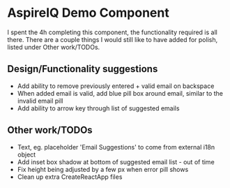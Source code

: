 # AspireIQ Demo Component

I spent the 4h completing this component, the functionality required is all there. There are a couple things I would still like to have added for polish, listed under Other work/TODOs.

## Design/Functionality suggestions
- Add ability to remove previously entered + valid email on backspace
- When added email is valid, add blue pill box around email, similar to the invalid email pill
- Add ability to arrow key through list of suggested emails

## Other work/TODOs
- Text, eg. placeholder 'Email Suggestions' to come from external i18n object
- Add inset box shadow at bottom of suggested email list - out of time
- Fix height being adjusted by a few px when error pill shows
- Clean up extra CreateReactApp files